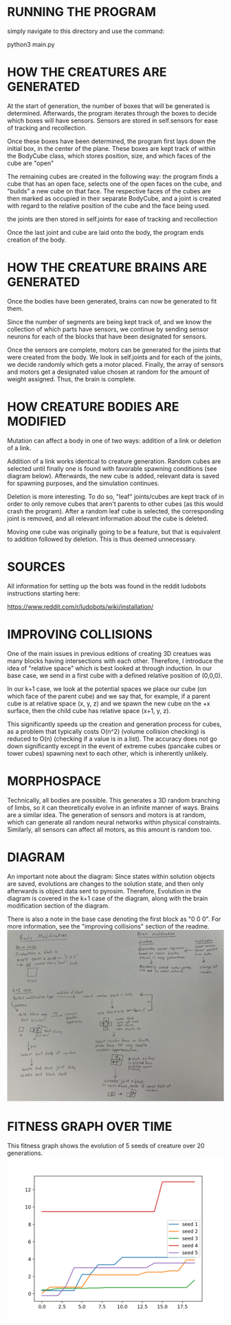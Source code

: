 # RUNNING THE PROGRAM
simply navigate to this directory and use the command:

python3 main.py

# HOW THE CREATURES ARE GENERATED
At the start of generation, the number of boxes that will be generated is determined.
Afterwards, the program iterates through the boxes to decide which boxes will have sensors. 
Sensors are stored in self.sensors for ease of tracking and recollection. 

Once these boxes have been determined, the program first lays down the initial box, in the center of the plane. 
These boxes are kept track of within the BodyCube class, which stores position, size, and which faces of the cube are "open"

The remaining cubes are created in the following way: the program finds a cube that has an open face, selects one of the open faces on 
the cube, and "builds" a new cube on that face. The respective faces of the cubes are then marked as occupied in their separate BodyCube,
and a joint is created with regard to the relative position of the cube and the face being used. 

the joints are then stored in self.joints for ease of tracking and recollection

Once the last joint and cube are laid onto the body, the program ends creation of the body.

# HOW THE CREATURE BRAINS ARE GENERATED
Once the bodies have been generated, brains can now be generated to fit them. 

Since the number of segments are being kept track of, and we know the collection of which parts have sensors, we continue by sending
sensor neurons for each of the blocks that have been designated for sensors. 

Once the sensors are complete, motors can be generated for the joints that were created from the body. We look in self.joints and 
for each of the joints, we decide randomly which gets a motor placed. Finally, the array of sensors and motors get a designated value
chosen at random for the amount of weight assigned. Thus, the brain is complete. 

# HOW CREATURE BODIES ARE MODIFIED
Mutation can affect a body in one of two ways: addition of a link or deletion of a link. 

Addition of a link works identical to creature generation. Random cubes are selected until finally one is found with favorable spawning conditions (see diagram below).
Afterwards, the new cube is added, relevant data is saved for spawning purposes, and the simulation continues.

Deletion is more interesting. To do so, "leaf" joints/cubes are kept track of in order to only remove cubes that aren't parents to other cubes (as this would crash the program).
After a random leaf cube is selected, the corresponding joint is removed, and all relevant information about the cube is deleted. 

Moving one cube was originally going to be a feature, but that is equivalent to addition followed by deletion. This is thus deemed unnecessary.

# SOURCES
All information for setting up the bots was found in the reddit ludobots instructions starting here:

https://www.reddit.com/r/ludobots/wiki/installation/

# IMPROVING COLLISIONS
One of the main issues in previous editions of creating 3D creatues was many blocks having intersections with each other.
Therefore, I introduce the idea of "relative space" which is best looked at through induction. In our base case, we send in a first cube with a defined relative position of (0,0,0).

In our k+1 case, we look at the potential spaces we place our cube (on which face of the parent cube) and we say that, for example, if a parent cube is at relative space (x, y, z) and we 
spawn the new cube on the +x surface, then the child cube has relative space (x+1, y, z). 

This significantly speeds up the creation and generation process for cubes, as a problem that typically costs O(n^2) (volume collision checking) is reduced to O(n) (checking if a value is in a list).
The accuracy does not go down significantly except in the event of extreme cubes (pancake cubes or tower cubes) spawning next to each other, which is inherently unlikely.

# MORPHOSPACE
Technically, all bodies are possible. This generates a 3D random branching of limbs, so it can theoretically evolve in an infinite manner of ways. 
Brains are a similar idea. The generation of sensors and motors is at random, which can generate all random neural networks within physical constraints.
Similarly, all sensors can affect all motors, as this amount is random too. 

# DIAGRAM
An important note about the diagram: Since states within solution objects are saved, evolutions are changes to the solution state, and then only afterwards is object data sent to pyrosim. Therefore, Evolution in the diagram is covered in the k+1 case of the diagram, along with the brain modification section of the diagram. 

There is also a note in the base case denoting the first block as "0 0 0". For more information, see the "improving collisions" section of the readme. 
![alt text](https://github.com/AlexChen0/ArtificialLifeAC/blob/main/DiagramWithPictures.jpg)

# FITNESS GRAPH OVER TIME
This fitness graph shows the evolution of 5 seeds of creature over 20 generations. 
![alt text](https://github.com/AlexChen0/ArtificialLifeAC/blob/main/FitnessFunctions.png)
